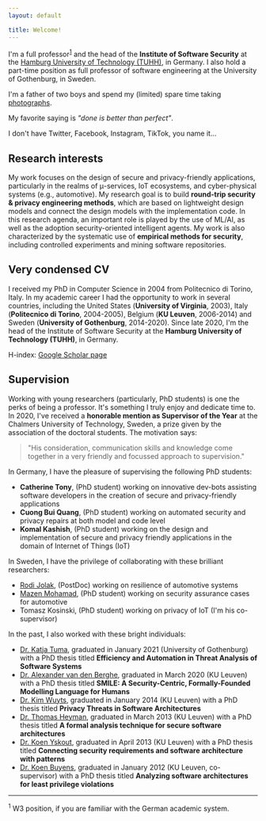 ```yaml
---
layout: default

title: Welcome!
---
```


<!--
<div class="box">
    <mark><i class="fas fa-anchor"></i> Wanna come to Hamburg? I'm hiring! <i class="fas fa-anchor"></i></mark> I have a position available at <strong>senior researcher</strong> level. If you have a PhD and are interested, please send me an email with your CV and a statement of why you want to work with me.
</div>
-->

<p>I'm a full professor<sup><a href="#section1">1</a></sup> and the head of the <strong>Institute of Software Security</strong> at the <a href="https://www.tuhh.de/alt/tuhh/startpage.html" target="_blank">Hamburg University of Technology (TUHH)</a>, in Germany. I also hold a part-time position as full professor of software engineering at the University of Gothenburg, in Sweden.</p>

<p>I'm a father of two boys and spend my (limited) spare time taking <a href="https://riccardoscandariato.github.io/photos" target="_blank">photographs</a>.</p>

<p>My favorite saying is <em>"done is better than perfect"</em>.

<p>I don't have Twitter, Facebook, Instagram, TikTok, you name it...</p>



<h2>Research interests</h2>

<p>My work focuses on the design of secure and privacy-friendly applications, particularly in the realms of &mu;-services, IoT ecosystems, and cyber-physical systems (e.g., automotive). 
My research goal is to build <strong>round-trip security &amp; privacy engineering methods</strong>, which are based on lightweight design models and connect the design models with the implementation code. 
In this research agenda, an important role is played by the use of ML/AI, as well as the adoption security-oriented intelligent agents.
My work is also characterized by the systematic use of <strong>empirical methods for security</strong>, including controlled experiments and mining software repositories.
</p>


<h2>Very condensed CV</h2>

<p>I received my PhD in Computer Science in 2004 from Politecnico di Torino, Italy. 
In my academic career I had the opportunity to work in several countries, including the United States (<strong>University of Virginia</strong>, 2003), Italy (<strong>Politecnico di Torino</strong>, 2004-2005), Belgium (<strong>KU Leuven</strong>, 2006-2014) and Sweden (<strong>University of Gothenburg</strong>, 2014-2020).
Since late 2020, I'm the head of the Institute of Software Security at the <strong>Hamburg University of Technology (TUHH)</strong>, in Germany.</p>

<p>H-index: <a href="http://scholar.google.com/citations?user=xul68AwAAAAJ" target="_blank">Google Scholar page</a>

<h2>Supervision</h2>

<p>Working with young researchers (particularly, PhD students) is one the perks of being a professor. It's something I truly enjoy and dedicate time to. In 2020, I've received a <strong> honorable mention as Supervisor of the Year</strong> at the Chalmers University of Technology, Sweden, a prize given by the association of the doctoral students. The motivation says: <blockquote>"His consideration, communication skills and knowledge come together in a very friendly and focussed approach to supervision."</blockquote></p> 

<p>In Germany, I have the pleasure of supervising the following PhD students:</p>
<ul>
<li><strong>Catherine Tony</strong>, (PhD student) working on innovative dev-bots assisting software developers in the creation of secure and privacy-friendly applications</li>
<li><strong>Cuong Bui Quang</strong>, (PhD student) working on automated security and privacy repairs at both model and code level</li>
<li><strong>Komal Kashish</strong>, (PhD student) working on the design and implementation of secure and privacy friendly applications in the domain of Internet of Things (IoT)</li>
</ul>

<p>In Sweden, I have the privilege of collaborating with these brilliant researchers:</p>

<ul>
<li><a href="http://www.rodijolak.com" target="_blank">Rodi Jolak</a>, (PostDoc) working on resilience of automotive systems</li>
<li><a href="https://scholar.google.se/citations?user=UsHTVwkAAAAJ&hl=en" target="_blank">Mazen Mohamad</a>, (PhD student) working on security assurance cases for automotive</li>	
<li>Tomasz Kosinski, (PhD student) working on privacy of IoT (I'm his co-supervisor)</li>
</ul>

<p>In the past, I also worked with these bright individuals:

<ul>
<li><a href="https://sites.google.com/view/katja-tuma" target="_blank">Dr. Katja Tuma</a>, graduated in January 2021 (University of Gothenburg) with a PhD thesis titled <strong>Efficiency and Automation in Threat Analysis of Software Systems</strong></li>
<li><a href="https://distrinet.cs.kuleuven.be/people/alex" target="_blank">Dr. Alexander van den Berghe</a>, graduated in March 2020 (KU Leuven) with a PhD thesis titled <strong>SMILE: A Security-Centric, Formally-Founded Modelling Language for Humans</strong></li>
<li><a href="https://scholar.google.com/citations?user=Mt9ot9UAAAAJ&hl=en" target="_blank">Dr. Kim Wuyts</a>, graduated in January 2014 (KU Leuven) with a PhD thesis titled <strong>Privacy Threats in Software Architectures</strong></li>
<li><a href="https://scholar.google.com/citations?user=I4SiG-IAAAAJ&hl=en" target="_blank">Dr. Thomas Heyman</a>, graduated in March 2013 (KU Leuven) with a PhD thesis titled <strong>A formal analysis technique for secure software architectures</strong></li>
<li><a href="https://scholar.google.com/citations?user=xxSyH2UAAAAJ&hl=en" target="_blank">Dr. Koen Yskout</a>, graduated in April 2013 (KU Leuven) with a PhD thesis titled <strong>Connecting security requirements and software architecture with patterns</strong></li>
<li><a href="https://scholar.google.com/citations?user=QhaG3XEAAAAJ&hl=en" target="_blank">Dr. Koen Buyens</a>, graduated in January 2012 (KU Leuven, co-supervisor) with a PhD thesis titled <strong>Analyzing software architectures for least privilege violations</strong></li>
</ul>
</p>

<hr>
<p id="section1" class="footnote"><sup>1</sup> W3 position, if you are familiar with the German academic system.</p>


